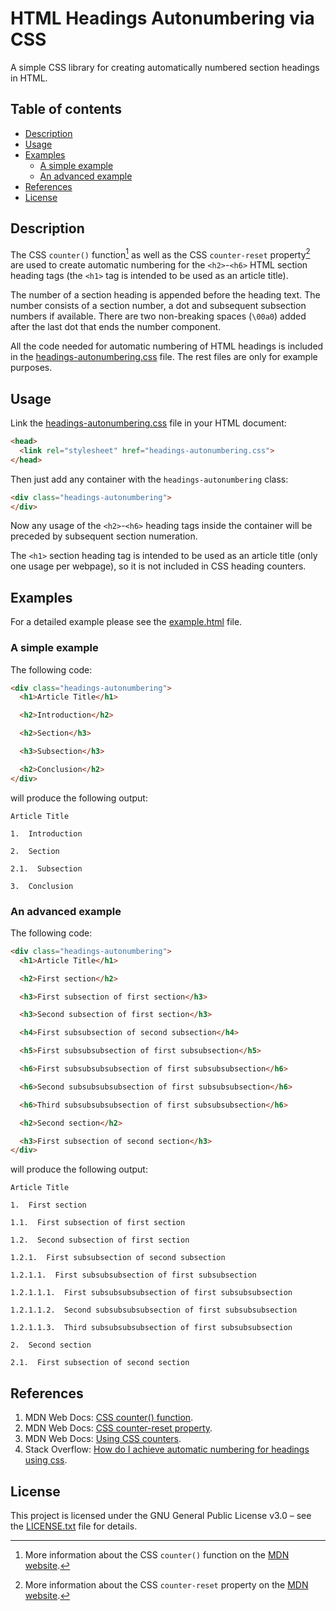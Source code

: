 # HTML Headings Autonumbering via CSS

A simple CSS library for creating automatically numbered section headings in HTML.

## Table of contents

* [Description](#description)
* [Usage](#usage)
* [Examples](#examples)
  * [A simple example](#a-simple-example)
  * [An advanced example](#an-advanced-example)
* [References](#references)
* [License](#license)

## Description

The CSS `counter()` function[^1] as well as the CSS `counter-reset` property[^2] are used to create automatic numbering for the `<h2>`-`<h6>` HTML section heading tags (the `<h1>` tag is intended to be used as an article title).

[^1]: More information about the CSS `counter()` function on the [MDN website](https://developer.mozilla.org/en-US/docs/Web/CSS/counter).
[^2]: More information about the CSS `counter-reset` property on the [MDN website](https://developer.mozilla.org/en-US/docs/Web/CSS/counter-reset).

The number of a section heading is appended before the heading text. The number consists of a section number, a dot and subsequent subsection numbers if available. There are two non-breaking spaces (`\00a0`) added after the last dot that ends the number component.

All the code needed for automatic numbering of HTML headings is included in the [headings-autonumbering.css](headings-autonumbering.css) file. The rest files are only for example purposes.

## Usage

Link the [headings-autonumbering.css](headings-autonumbering.css) file in your HTML document:

```html
<head>
  <link rel="stylesheet" href="headings-autonumbering.css">
</head>
```

Then just add any container with the `headings-autonumbering` class:

```html
<div class="headings-autonumbering">
</div>
```

Now any usage of the `<h2>`-`<h6>` heading tags inside the container will be preceded by subsequent section numeration.

The `<h1>` section heading tag is intended to be used as an article title (only one usage per webpage), so it is not included in CSS heading counters.

## Examples

For a detailed example please see the [example.html](example.html) file.

### A simple example

The following code:

```html
<div class="headings-autonumbering">
  <h1>Article Title</h1>

  <h2>Introduction</h2>

  <h2>Section</h3>

  <h3>Subsection</h3>

  <h2>Conclusion</h2>
</div>
```

will produce the following output:

```
Article Title

1.  Introduction

2.  Section

2.1.  Subsection

3.  Conclusion
```

### An advanced example

The following code:

```html
<div class="headings-autonumbering">
  <h1>Article Title</h1>

  <h2>First section</h2>

  <h3>First subsection of first section</h3>

  <h3>Second subsection of first section</h3>

  <h4>First subsubsection of second subsection</h4>

  <h5>First subsubsubsection of first subsubsection</h5>

  <h6>First subsubsubsubsection of first subsubsubsection</h6>

  <h6>Second subsubsubsubsection of first subsubsubsection</h6>

  <h6>Third subsubsubsubsection of first subsubsubsection</h6>

  <h2>Second section</h2>

  <h3>First subsection of second section</h3>
</div>
```

will produce the following output:

```
Article Title

1.  First section

1.1.  First subsection of first section

1.2.  Second subsection of first section

1.2.1.  First subsubsection of second subsection

1.2.1.1.  First subsubsubsection of first subsubsection

1.2.1.1.1.  First subsubsubsubsection of first subsubsubsection

1.2.1.1.2.  Second subsubsubsubsection of first subsubsubsection

1.2.1.1.3.  Third subsubsubsubsection of first subsubsubsection

2.  Second section

2.1.  First subsection of second section
```

## References

1. MDN Web Docs: [CSS counter() function](https://developer.mozilla.org/en-US/docs/Web/CSS/counter).
1. MDN Web Docs: [CSS counter-reset property](https://developer.mozilla.org/en-US/docs/Web/CSS/counter-reset).
1. MDN Web Docs: [Using CSS counters](https://developer.mozilla.org/en-US/docs/Web/CSS/CSS_counter_styles/Using_CSS_counters).
1. Stack Overflow: [How do I achieve automatic numbering for headings using css](https://stackoverflow.com/questions/38157007/how-do-i-achieve-automatic-numbering-for-headings-using-css).

## License

This project is licensed under the GNU General Public License v3.0 &ndash; see the [LICENSE.txt](LICENSE.txt) file for details.
